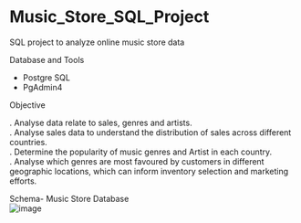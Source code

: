 # Music_Store_SQL_Project

SQL project to analyze online music store data                         
                                                    
Database and Tools                   

* Postgre SQL                 
* PgAdmin4

 Objective                                          
 
. Analyse data relate to sales, genres and artists.                     
. Analyse sales data to understand the distribution of sales across different countries.                           
. Determine the popularity of music genres and Artist in each country.                            
. Analyse which genres are most favoured by customers in different geographic locations, which can inform inventory selection and marketing efforts.                                  

Schema- Music Store Database                
![image](https://github.com/user-attachments/assets/6002f1c7-bd4a-472c-b2da-043e1008c06c)


